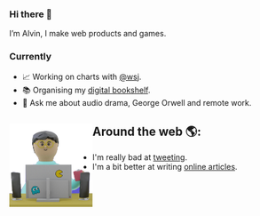 ### Hi there 👋

I’m Alvin, I make web products and games.

### Currently

- 📈 Working on charts with [@wsj](https://github.com/wsj).
- 📚 Organising my [digital bookshelf](https://alvin.codes/reading).
- 💬 Ask me about audio drama, George Orwell and remote work.

## Around the web 🌎: <a href="https://alvin.codes/writing"><img align="left" width="150" height="150" src="https://github.com/alvinometric/alvinometric/blob/main/character-transparent.png"></a>

- I'm really bad at [tweeting](https://twitter.com/alvinometric).
- I'm a bit better at writing [online articles](https://alvin.codes/writing).
